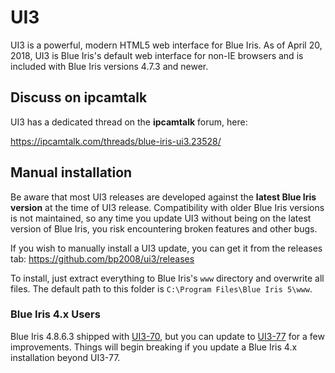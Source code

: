 # UI3
UI3 is a powerful, modern HTML5 web interface for Blue Iris.  As of April 20, 2018, UI3 is Blue Iris's default web interface for non-IE browsers and is included with Blue Iris versions 4.7.3 and newer.

## Discuss on ipcamtalk

UI3 has a dedicated thread on the **ipcamtalk** forum, here:

https://ipcamtalk.com/threads/blue-iris-ui3.23528/

## Manual installation

Be aware that most UI3 releases are developed against the **latest Blue Iris version** at the time of UI3 release.  Compatibility with older Blue Iris versions is not maintained, so any time you update UI3 without being on the latest version of Blue Iris, you risk encountering broken features and other bugs.

If you wish to manually install a UI3 update, you can get it from the releases tab: https://github.com/bp2008/ui3/releases

To install, just extract everything to Blue Iris's `www` directory and overwrite all files.  The default path to this folder is `C:\Program Files\Blue Iris 5\www`.

### Blue Iris 4.x Users

Blue Iris 4.8.6.3 shipped with [UI3-70](https://github.com/bp2008/ui3/releases/tag/70), but you can update to [UI3-77](https://github.com/bp2008/ui3/releases/tag/77) for a few improvements.  Things will begin breaking if you update a Blue Iris 4.x installation beyond UI3-77.
